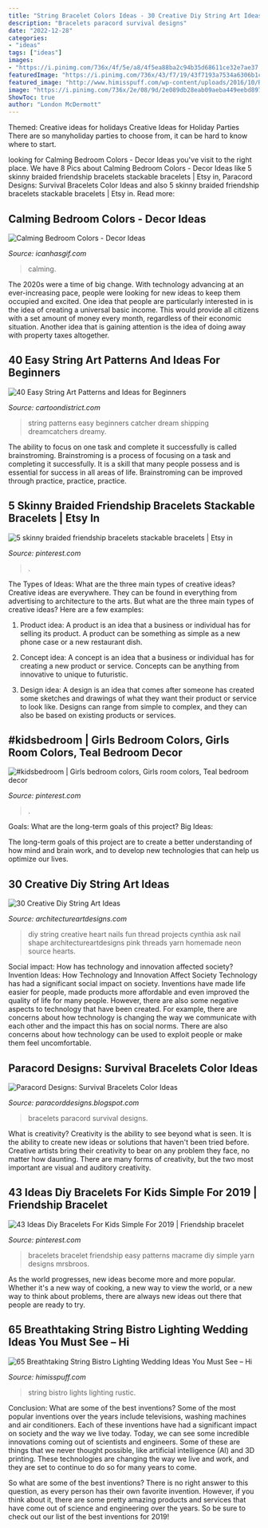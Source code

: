 ```yaml
---
title: "String Bracelet Colors Ideas - 30 Creative Diy String Art Ideas"
description: "Bracelets paracord survival designs"
date: "2022-12-28"
categories:
- "ideas"
tags: ["ideas"]
images:
- "https://i.pinimg.com/736x/4f/5e/a8/4f5ea88ba2c94b35d68611ce32e7ae37.jpg"
featuredImage: "https://i.pinimg.com/736x/43/f7/19/43f7193a7534a6306b1ceb1de60fe5d1.jpg"
featured_image: "http://www.himisspuff.com/wp-content/uploads/2016/10/Rustic-String-Bistro-Lights-Wedding-Decor-Ideas-57.jpg"
image: "https://i.pinimg.com/736x/2e/08/9d/2e089db28eab09aeba449eebd897cebe.jpg"
ShowToc: true
author: "London McDermott"
---
```



Themed: Creative ideas for holidays
Creative Ideas for Holiday Parties
There are so manyholiday parties to choose from, it can be hard to know where to start.

	

		
looking for Calming Bedroom Colors - Decor Ideas you've visit to the right place. We have 8 Pics about Calming Bedroom Colors - Decor Ideas like 5 skinny braided friendship bracelets stackable bracelets | Etsy in, Paracord Designs: Survival Bracelets Color Ideas and also 5 skinny braided friendship bracelets stackable bracelets | Etsy in. Read more:
		
    
## Calming Bedroom Colors - Decor Ideas

<img loading=lazy src="https://www.icanhasgif.com/wp-content/uploads/2014/10/Calming-Bedroom-Colors.jpg" onerror="this.onerror=null;this.src='https://tse4.mm.bing.net/th?id=OIP.E1rjmfQXBW-tzaVCYHBMVwHaFj&amp;pid=15.1';" alt="Calming Bedroom Colors - Decor Ideas">

_Source: icanhasgif.com_

>calming. 

	

The 2020s were a time of big change. With technology advancing at an ever-increasing pace, people were looking for new ideas to keep them occupied and excited. One idea that people are particularly interested in is the idea of creating a universal basic income. This would provide all citizens with a set amount of money every month, regardless of their economic situation. Another idea that is gaining attention is the idea of doing away with property taxes altogether.

    
## 40 Easy String Art Patterns And Ideas For Beginners

<img loading=lazy src="http://www.cartoondistrict.com/wp-content/uploads/2017/12/Easy-String-Art-Patterns-and-Ideas-for-Beginners46.jpg" onerror="this.onerror=null;this.src='https://tse3.mm.bing.net/th?id=OIP.Kef8qP-iNRW7_aUHL9uc5wHaLH&amp;pid=15.1';" alt="40 Easy String Art Patterns and Ideas for Beginners">

_Source: cartoondistrict.com_

>string patterns easy beginners catcher dream shipping dreamcatchers dreamy. 

	

The ability to focus on one task and complete it successfully is called brainstroming. Brainstroming is a process of focusing on a task and completing it successfully. It is a skill that many people possess and is essential for success in all areas of life. Brainstroming can be improved through practice, practice, practice.

    
## 5 Skinny Braided Friendship Bracelets Stackable Bracelets | Etsy In

<img loading=lazy src="https://i.pinimg.com/736x/2e/08/9d/2e089db28eab09aeba449eebd897cebe.jpg" onerror="this.onerror=null;this.src='https://tse3.mm.bing.net/th?id=OIP.HK6UDXd-YJFJqLBctLVxrQHaHa&amp;pid=15.1';" alt="5 skinny braided friendship bracelets stackable bracelets | Etsy in">

_Source: pinterest.com_

>. 

	

The Types of Ideas: What are the three main types of creative ideas?
Creative ideas are everywhere. They can be found in everything from advertising to architecture to the arts. But what are the three main types of creative ideas? Here are a few examples:
1. Product idea: A product is an idea that a business or individual has for selling its product. A product can be something as simple as a new phone case or a new restaurant dish.

2. Concept idea: A concept is an idea that a business or individual has for creating a new product or service. Concepts can be anything from innovative to unique to futuristic.

3. Design idea: A design is an idea that comes after someone has created some sketches and drawings of what they want their product or service to look like. Designs can range from simple to complex, and they can also be based on existing products or services.

    
## #kidsbedroom | Girls Bedroom Colors, Girls Room Colors, Teal Bedroom Decor

<img loading=lazy src="https://i.pinimg.com/736x/43/f7/19/43f7193a7534a6306b1ceb1de60fe5d1.jpg" onerror="this.onerror=null;this.src='https://tse2.mm.bing.net/th?id=OIP.AUjv_-tGdIaW-NBg4pz72gHaHa&amp;pid=15.1';" alt="#kidsbedroom | Girls bedroom colors, Girls room colors, Teal bedroom decor">

_Source: pinterest.com_

>. 

	

Goals: What are the long-term goals of this project?
Big Ideas: 

The long-term goals of this project are to create a better understanding of how mind and brain work, and to develop new technologies that can help us optimize our lives.

    
## 30 Creative Diy String Art Ideas

<img loading=lazy src="http://www.architectureartdesigns.com/wp-content/uploads/2013/08/1140.jpg" onerror="this.onerror=null;this.src='https://tse1.mm.bing.net/th?id=OIP.9NsooZY0SmASRJv-PAXwuQHaKZ&amp;pid=15.1';" alt="30 Creative Diy String Art Ideas">

_Source: architectureartdesigns.com_

>diy string creative heart nails fun thread projects cynthia ask nail shape architectureartdesigns pink threads yarn homemade neon source hearts. 

	

Social impact: How has technology and innovation affected society?
Invention Ideas: How Technology and Innovation Affect Society
Technology has had a significant social impact on society. Inventions have made life easier for people, made products more affordable and even improved the quality of life for many people. However, there are also some negative aspects to technology that have been created. For example, there are concerns about how technology is changing the way we communicate with each other and the impact this has on social norms. There are also concerns about how technology can be used to exploit people or make them feel uncomfortable.

    
## Paracord Designs: Survival Bracelets Color Ideas

<img loading=lazy src="http://2.bp.blogspot.com/_DiAr_PUEgxo/THwb671YyRI/AAAAAAAAAGo/Ywr6EYpGWpA/s1600/DSC_0669.JPG" onerror="this.onerror=null;this.src='https://tse4.mm.bing.net/th?id=OIP.rDdsuV6yVt0RLE0XjPj3awHaE6&amp;pid=15.1';" alt="Paracord Designs: Survival Bracelets Color Ideas">

_Source: paracorddesigns.blogspot.com_

>bracelets paracord survival designs. 

	

What is creativity?
Creativity is the ability to see beyond what is seen. It is the ability to create new ideas or solutions that haven't been tried before. Creative artists bring their creativity to bear on any problem they face, no matter how daunting. There are many forms of creativity, but the two most important are visual and auditory creativity.

    
## 43 Ideas Diy Bracelets For Kids Simple For 2019 | Friendship Bracelet

<img loading=lazy src="https://i.pinimg.com/736x/4f/5e/a8/4f5ea88ba2c94b35d68611ce32e7ae37.jpg" onerror="this.onerror=null;this.src='https://tse2.mm.bing.net/th?id=OIP.AntwfQoOrog3sYPgyhAy_AAAAA&amp;pid=15.1';" alt="43 Ideas Diy Bracelets For Kids Simple For 2019 | Friendship bracelet">

_Source: pinterest.com_

>bracelets bracelet friendship easy patterns macrame diy simple yarn designs mrsbroos. 

	

As the world progresses, new ideas become more and more popular. Whether it's a new way of cooking, a new way to view the world, or a new way to think about problems, there are always new ideas out there that people are ready to try.

    
## 65 Breathtaking String Bistro Lighting Wedding Ideas You Must See – Hi

<img loading=lazy src="http://www.himisspuff.com/wp-content/uploads/2016/10/Rustic-String-Bistro-Lights-Wedding-Decor-Ideas-57.jpg" onerror="this.onerror=null;this.src='https://tse2.mm.bing.net/th?id=OIP.b_pyKZlwAIn_Gy5sB0mT3AHaKS&amp;pid=15.1';" alt="65 Breathtaking String Bistro Lighting Wedding Ideas You Must See – Hi">

_Source: himisspuff.com_

>string bistro lights lighting rustic. 

	

Conclusion: What are some of the best inventions?
Some of the most popular inventions over the years include televisions, washing machines and air conditioners. Each of these inventions have had a significant impact on society and the way we live today. 
Today, we can see some incredible innovations coming out of scientists and engineers. Some of these are things that we never thought possible, like artificial intelligence (AI) and 3D printing. These technologies are changing the way we live and work, and they are set to continue to do so for many years to come. 

So what are some of the best inventions? There is no right answer to this question, as every person has their own favorite invention. However, if you think about it, there are some pretty amazing products and services that have come out of science and engineering over the years. So be sure to check out our list of the best inventions for 2019!

